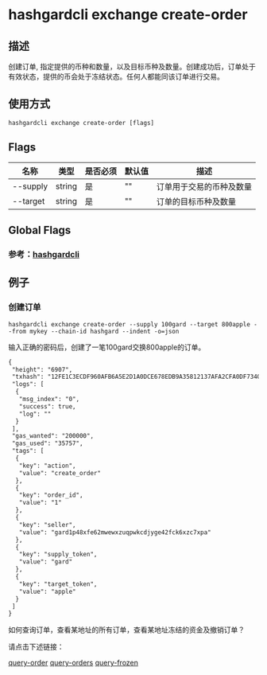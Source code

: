 # hashgardcli exchange create-order

## 描述

创建订单, 指定提供的币种和数量，以及目标币种及数量。创建成功后，订单处于有效状态，提供的币会处于冻结状态。任何人都能同该订单进行交易。

## 使用方式

```
hashgardcli exchange create-order [flags]
```

## Flags

| 名称       | 类型                  | 是否必须                  | 默认值                      | 描述                                                                                                                                                 |
| --------------- | -------------------------- | ---------------------------------------------------------------------------------------------------------------------------------------------------- | ---------------------------------------------------------------------------------------------------------------------------------------------------- | ---------------------------------------------------------------------------------------------------------------------------------------------------- |
| --supply     | string | 是 | "" | 订单用于交易的币种及数量                                                                                    |
| --target        | string | 是 | "" | 订单的目标币种及数量                                                                 |


## Global Flags

 ### 参考：[hashgardcli](../README.md)

## 例子

### 创建订单

```shell
hashgardcli exchange create-order --supply 100gard --target 800apple --from mykey --chain-id hashgard --indent -o=json
```

输入正确的密码后，创建了一笔100gard交换800apple的订单。

```txt
{
 "height": "6907",
 "txhash": "12FE1C3ECDF960AFB6A5E2D1A0DCE678EDB9A35812137AFA2CFA0DF7340C8F12",
 "logs": [
  {
   "msg_index": "0",
   "success": true,
   "log": ""
  }
 ],
 "gas_wanted": "200000",
 "gas_used": "35757",
 "tags": [
  {
   "key": "action",
   "value": "create_order"
  },
  {
   "key": "order_id",
   "value": "1"
  },
  {
   "key": "seller",
   "value": "gard1p48xfe62mwewxzuqpwkcdjyge42fck6xzc7xpa"
  },
  {
   "key": "supply_token",
   "value": "gard"
  },
  {
   "key": "target_token",
   "value": "apple"
  }
 ]
}
```

如何查询订单，查看某地址的所有订单，查看某地址冻结的资金及撤销订单？

请点击下述链接：

[query-order](query-order.md)
[query-orders](query-orders.md)
[query-frozen](query-frozen.md)
